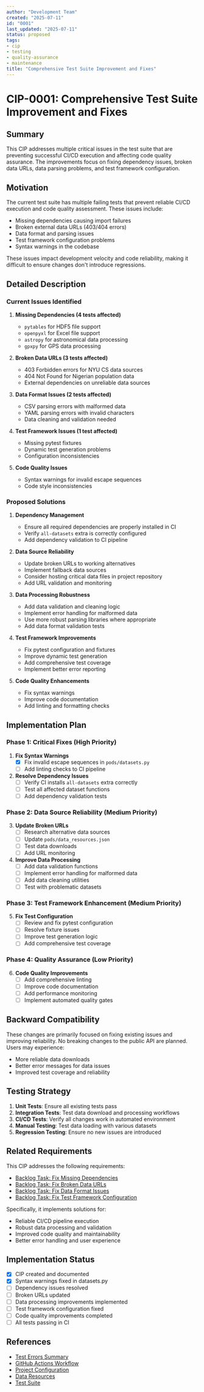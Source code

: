 ```yaml
---
author: "Development Team"
created: "2025-07-11"
id: "0001"
last_updated: "2025-07-11"
status: proposed
tags:
- cip
- testing
- quality-assurance
- maintenance
title: "Comprehensive Test Suite Improvement and Fixes"
---
```


# CIP-0001: Comprehensive Test Suite Improvement and Fixes

## Summary
This CIP addresses multiple critical issues in the test suite that are preventing successful CI/CD execution and affecting code quality assurance. The improvements focus on fixing dependency issues, broken data URLs, data parsing problems, and test framework configuration.

## Motivation
The current test suite has multiple failing tests that prevent reliable CI/CD execution and code quality assessment. These issues include:
- Missing dependencies causing import failures
- Broken external data URLs (403/404 errors)
- Data format and parsing issues
- Test framework configuration problems
- Syntax warnings in the codebase

These issues impact development velocity and code reliability, making it difficult to ensure changes don't introduce regressions.

## Detailed Description

### Current Issues Identified

1. **Missing Dependencies (4 tests affected)**
   - `pytables` for HDF5 file support
   - `openpyxl` for Excel file support
   - `astropy` for astronomical data processing
   - `gpxpy` for GPS data processing

2. **Broken Data URLs (3 tests affected)**
   - 403 Forbidden errors for NYU CS data sources
   - 404 Not Found for Nigerian population data
   - External dependencies on unreliable data sources

3. **Data Format Issues (2 tests affected)**
   - CSV parsing errors with malformed data
   - YAML parsing errors with invalid characters
   - Data cleaning and validation needed

4. **Test Framework Issues (1 test affected)**
   - Missing pytest fixtures
   - Dynamic test generation problems
   - Configuration inconsistencies

5. **Code Quality Issues**
   - Syntax warnings for invalid escape sequences
   - Code style inconsistencies

### Proposed Solutions

1. **Dependency Management**
   - Ensure all required dependencies are properly installed in CI
   - Verify `all-datasets` extra is correctly configured
   - Add dependency validation to CI pipeline

2. **Data Source Reliability**
   - Update broken URLs to working alternatives
   - Implement fallback data sources
   - Consider hosting critical data files in project repository
   - Add URL validation and monitoring

3. **Data Processing Robustness**
   - Add data validation and cleaning logic
   - Implement error handling for malformed data
   - Use more robust parsing libraries where appropriate
   - Add data format validation tests

4. **Test Framework Improvements**
   - Fix pytest configuration and fixtures
   - Improve dynamic test generation
   - Add comprehensive test coverage
   - Implement better error reporting

5. **Code Quality Enhancements**
   - Fix syntax warnings
   - Improve code documentation
   - Add linting and formatting checks

## Implementation Plan

### Phase 1: Critical Fixes (High Priority)
1. **Fix Syntax Warnings**
   - [x] Fix invalid escape sequences in `pods/datasets.py`
   - [ ] Add linting checks to CI pipeline

2. **Resolve Dependency Issues**
   - [ ] Verify CI installs `all-datasets` extra correctly
   - [ ] Test all affected dataset functions
   - [ ] Add dependency validation tests

### Phase 2: Data Source Reliability (Medium Priority)
3. **Update Broken URLs**
   - [ ] Research alternative data sources
   - [ ] Update `pods/data_resources.json`
   - [ ] Test data downloads
   - [ ] Add URL monitoring

4. **Improve Data Processing**
   - [ ] Add data validation functions
   - [ ] Implement error handling for malformed data
   - [ ] Add data cleaning utilities
   - [ ] Test with problematic datasets

### Phase 3: Test Framework Enhancement (Medium Priority)
5. **Fix Test Configuration**
   - [ ] Review and fix pytest configuration
   - [ ] Resolve fixture issues
   - [ ] Improve test generation logic
   - [ ] Add comprehensive test coverage

### Phase 4: Quality Assurance (Low Priority)
6. **Code Quality Improvements**
   - [ ] Add comprehensive linting
   - [ ] Improve code documentation
   - [ ] Add performance monitoring
   - [ ] Implement automated quality gates

## Backward Compatibility
These changes are primarily focused on fixing existing issues and improving reliability. No breaking changes to the public API are planned. Users may experience:
- More reliable data downloads
- Better error messages for data issues
- Improved test coverage and reliability

## Testing Strategy
1. **Unit Tests**: Ensure all existing tests pass
2. **Integration Tests**: Test data download and processing workflows
3. **CI/CD Tests**: Verify all changes work in automated environment
4. **Manual Testing**: Test data loading with various datasets
5. **Regression Testing**: Ensure no new issues are introduced

## Related Requirements
This CIP addresses the following requirements:

- [Backlog Task: Fix Missing Dependencies](../backlog/bugs/2024-07-11_test-dependency-issues.md)
- [Backlog Task: Fix Broken Data URLs](../backlog/bugs/2024-07-11_broken-data-urls.md)
- [Backlog Task: Fix Data Format Issues](../backlog/bugs/2024-07-11_data-format-parsing-issues.md)
- [Backlog Task: Fix Test Framework Configuration](../backlog/bugs/2024-07-11_test-framework-configuration.md)

Specifically, it implements solutions for:
- Reliable CI/CD pipeline execution
- Robust data processing and validation
- Improved code quality and maintainability
- Better error handling and user experience

## Implementation Status
- [x] CIP created and documented
- [x] Syntax warnings fixed in datasets.py
- [ ] Dependency issues resolved
- [ ] Broken URLs updated
- [ ] Data processing improvements implemented
- [ ] Test framework configuration fixed
- [ ] Code quality improvements completed
- [ ] All tests passing in CI

## References
- [Test Errors Summary](../README.md#test-errors-summary)
- [GitHub Actions Workflow](../.github/workflows/tests.yml)
- [Project Configuration](../pyproject.toml)
- [Data Resources](../pods/data_resources.json)
- [Test Suite](../pods/testing/datasets_tests.py) 
